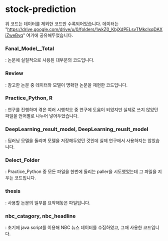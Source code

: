 # stock-prediction
위 코드는 데이터를 제외한 코드만 수록되어있습니다.
데이터는 "https://drive.google.com/drive/u/0/folders/1wkZ0_KbjXdPELsvTMkclxqDAXiZweByq"
여기에 공유해두었습니다.


### Fanal_Model__Total
: 논문에 실질적으로 사용된 대부분의 코드입니다.

### Review
: 참고한 논문 중 데이터와 모델이 명확한 논문을 재현한 코드입니다.

### Practice_Python, R
: 연구를 진행하며 겪은 여러 시행착오 중 연구에 도움이 되었지만 실제로 쓰지 않았던 파일을 언어별로 나누어 넣어두었습니다.

### DeepLearning_result_model, DeepLearning_reuslt_model
: 딥러닝 모델을 돌리며 모델을 저장해두었던 것인데 실제 연구에서 사용하지는 않았습니다.

### Delect_Folder
: Practice_Python 중 모든 파일을 한번에 돌리는 paller을 시도했었는데 그 파일을 지우는 코드입니다.

### thesis 
: 사용할 논문의 일부를 요약해놓은 파일입니다.

### nbc_catagory, nbc_headline 
: 초기에 java script를 이용해 NBC 뉴스 데이터를 수집하였고, 그때 사용한 코드입니다.



